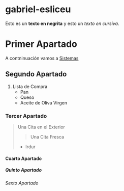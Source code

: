 # gabriel-esliceu
Esto es un **texto en negrita** y esto un *texto en cursiva*.
# Primer Apartado
A contninuación vamos a [Sistemas](sistemas/README.md)
## Segundo Apartado
1. Lista de Compra
    - Pan
    - Queso
    - Aceite de Oliva Virgen
### Tercer Apartado
> Una Cita en el Exterior
>> Una Cita Fresca
> - Irdur
#### Cuarto Apartado
##### Quinto Apartado
###### Sexto Apartado